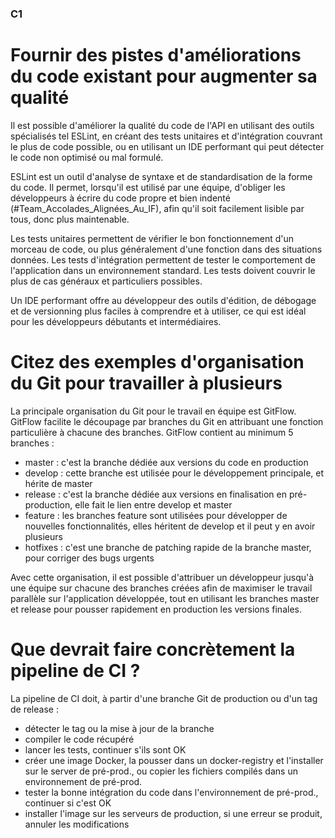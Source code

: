 ### C1 ###

# Fournir des pistes d'améliorations du code existant pour augmenter sa qualité

Il est possible d'améliorer la qualité du code de l'API en utilisant des outils spécialisés tel ESLint, en créant des tests unitaires et d'intégration couvrant le plus de code possible, ou en utilisant un IDE performant qui peut détecter le code non optimisé ou mal formulé.

ESLint est un outil d'analyse de syntaxe et de standardisation de la forme du code. Il permet, lorsqu'il est utilisé par une équipe, d'obliger les développeurs à écrire du code propre et bien indenté (#Team_Accolades_Alignées_Au_IF), afin qu'il soit facilement lisible par tous, donc plus maintenable.

Les tests unitaires permettent de vérifier le bon fonctionnement d'un morceau de code, ou plus généralement d'une fonction dans des situations données. Les tests d'intégration permettent de tester le comportement de l'application dans un environnement standard. Les tests doivent couvrir le plus de cas généraux et particuliers possibles.

Un IDE performant offre au développeur des outils d'édition, de débogage et de versionning plus faciles à comprendre et à utiliser, ce qui est idéal pour les développeurs débutants et intermédiaires.


# Citez des exemples d'organisation du Git pour travailler à plusieurs

La principale organisation du Git pour le travail en équipe est GitFlow.
GitFlow facilite le découpage par branches du Git en attribuant une fonction particulière à chacune des branches.
GitFlow contient au minimum 5 branches :
  - master : c'est la branche dédiée aux versions du code en production
  - develop : cette branche est utilisée pour le développement principale, et hérite de master
  - release : c'est la branche dédiée aux versions en finalisation en pré-production, elle fait le lien entre develop et master
  - feature : les branches feature sont utilisées pour développer de nouvelles fonctionnalités, elles héritent de develop et il peut y en avoir plusieurs
  - hotfixes : c'est une branche de patching rapide de la branche master, pour corriger des bugs urgents

Avec cette organisation, il est possible d'attribuer un développeur jusqu'à une équipe sur chacune des branches créées afin de maximiser le travail parallèle sur l'application développée, tout en utilisant les branches master et release pour pousser rapidement en production les versions finales.


# Que devrait faire concrètement la pipeline de CI ?

La pipeline de CI doit, à partir d'une branche Git de production ou d'un tag de release :
  - détecter le tag ou la mise à jour de la branche
  - compiler le code récupéré
  - lancer les tests, continuer s'ils sont OK
  - créer une image Docker, la pousser dans un docker-registry et l'installer sur le server de pré-prod., ou copier les fichiers compilés dans un environnement de pré-prod.
  - tester la bonne intégration du code dans l'environnement de pré-prod., continuer si c'est OK
  - installer l'image sur les serveurs de production, si une erreur se produit, annuler les modifications


